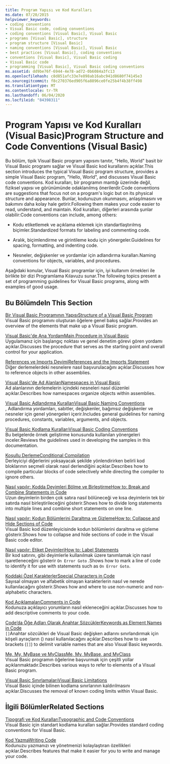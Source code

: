 ```yaml
---
title: Program Yapısı ve Kod Kuralları
ms.date: 07/20/2015
helpviewer_keywords:
- coding conventions
- Visual Basic code, coding conventions
- coding conventions [Visual Basic], Visual Basic
- programs [Visual Basic], structure
- program structure [Visual Basic]
- naming conventions [Visual Basic], Visual Basic
- best practices [Visual Basic], coding conventions
- conventions [Visual Basic], Visual Basic coding
- Visual Basic code
- programming [Visual Basic], Visual Basic coding conventions
ms.assetid: dd9be76f-6944-4e78-ad72-0b6084a3fc13
ms.openlocfilehash: c8d851afc33e7e898ab16abc941d8680f74145e3
ms.sourcegitcommit: f8c270376ed905f6a8896ce0fe25b4f4b38ff498
ms.translationtype: MT
ms.contentlocale: tr-TR
ms.lasthandoff: 06/04/2020
ms.locfileid: "84398311"
---
```

# <a name="program-structure-and-code-conventions-visual-basic"></a><span data-ttu-id="61c38-102">Program Yapısı ve Kod Kuralları (Visual Basic)</span><span class="sxs-lookup"><span data-stu-id="61c38-102">Program Structure and Code Conventions (Visual Basic)</span></span>
<span data-ttu-id="61c38-103">Bu bölüm, tipik Visual Basic program yapısını tanıtır, "Hello, World" basit bir Visual Basic programı sağlar ve Visual Basic kod kurallarını açıklar.</span><span class="sxs-lookup"><span data-stu-id="61c38-103">This section introduces the typical Visual Basic program structure, provides a simple Visual Basic program, "Hello, World", and discusses Visual Basic code conventions.</span></span> <span data-ttu-id="61c38-104">Kod kuralları, bir programın mantığı üzerinde değil, fiziksel yapısı ve görünümünde odaklanılmış önerilerdir.</span><span class="sxs-lookup"><span data-stu-id="61c38-104">Code conventions are suggestions that focus not on a program's logic but on its physical structure and appearance.</span></span> <span data-ttu-id="61c38-105">Bunlar, kodunuzun okunmasını, anlaşılmasını ve bakımını daha kolay hale getirir.</span><span class="sxs-lookup"><span data-stu-id="61c38-105">Following them makes your code easier to read, understand, and maintain.</span></span> <span data-ttu-id="61c38-106">Kod kuralları, diğerleri arasında şunlar olabilir:</span><span class="sxs-lookup"><span data-stu-id="61c38-106">Code conventions can include, among others:</span></span>  
  
- <span data-ttu-id="61c38-107">Kodu etiketlemek ve açıklama eklemek için standartlaştırılmış biçimler.</span><span class="sxs-lookup"><span data-stu-id="61c38-107">Standardized formats for labeling and commenting code.</span></span>  
  
- <span data-ttu-id="61c38-108">Aralık, biçimlendirme ve girintileme kodu için yönergeler.</span><span class="sxs-lookup"><span data-stu-id="61c38-108">Guidelines for spacing, formatting, and indenting code.</span></span>  
  
- <span data-ttu-id="61c38-109">Nesneler, değişkenler ve yordamlar için adlandırma kuralları.</span><span class="sxs-lookup"><span data-stu-id="61c38-109">Naming conventions for objects, variables, and procedures.</span></span>  
  
 <span data-ttu-id="61c38-110">Aşağıdaki konular, Visual Basic programlar için, iyi kullanım örnekleri ile birlikte bir dizi Programlama Kılavuzu sunar.</span><span class="sxs-lookup"><span data-stu-id="61c38-110">The following topics present a set of programming guidelines for Visual Basic programs, along with examples of good usage.</span></span>  
  
## <a name="in-this-section"></a><span data-ttu-id="61c38-111">Bu Bölümde</span><span class="sxs-lookup"><span data-stu-id="61c38-111">In This Section</span></span>  
 [<span data-ttu-id="61c38-112">Bir Visual Basic Programının Yapısı</span><span class="sxs-lookup"><span data-stu-id="61c38-112">Structure of a Visual Basic Program</span></span>](structure-of-a-visual-basic-program.md)  
 <span data-ttu-id="61c38-113">Visual Basic programını oluşturan öğelere genel bakış sağlar.</span><span class="sxs-lookup"><span data-stu-id="61c38-113">Provides an overview of the elements that make up a Visual Basic program.</span></span>  
  
 [<span data-ttu-id="61c38-114">Visual Basic'de Ana Yordam</span><span class="sxs-lookup"><span data-stu-id="61c38-114">Main Procedure in Visual Basic</span></span>](main-procedure.md)  
 <span data-ttu-id="61c38-115">Uygulamanız için başlangıç noktası ve genel denetim görevi gören yordamı açıklar.</span><span class="sxs-lookup"><span data-stu-id="61c38-115">Discusses the procedure that serves as the starting point and overall control for your application.</span></span>  
  
 [<span data-ttu-id="61c38-116">References ve Imports Deyimi</span><span class="sxs-lookup"><span data-stu-id="61c38-116">References and the Imports Statement</span></span>](references-and-the-imports-statement.md)  
 <span data-ttu-id="61c38-117">Diğer derlemelerdeki nesnelere nasıl başvurulacağını açıklar.</span><span class="sxs-lookup"><span data-stu-id="61c38-117">Discusses how to reference objects in other assemblies.</span></span>  
  
 [<span data-ttu-id="61c38-118">Visual Basic'de Ad Alanları</span><span class="sxs-lookup"><span data-stu-id="61c38-118">Namespaces in Visual Basic</span></span>](namespaces.md)  
 <span data-ttu-id="61c38-119">Ad alanlarının derlemelerin içindeki nesneleri nasıl düzenlei açıklar.</span><span class="sxs-lookup"><span data-stu-id="61c38-119">Describes how namespaces organize objects within assemblies.</span></span>  
  
 [<span data-ttu-id="61c38-120">Visual Basic Adlandırma Kuralları</span><span class="sxs-lookup"><span data-stu-id="61c38-120">Visual Basic Naming Conventions</span></span>](naming-conventions.md)  
 <span data-ttu-id="61c38-121">, Adlandırma yordamları, sabitler, değişkenler, bağımsız değişkenler ve nesneler için genel yönergeleri içerir.</span><span class="sxs-lookup"><span data-stu-id="61c38-121">Includes general guidelines for naming procedures, constants, variables, arguments, and objects.</span></span>  
  
 [<span data-ttu-id="61c38-122">Visual Basic Kodlama Kuralları</span><span class="sxs-lookup"><span data-stu-id="61c38-122">Visual Basic Coding Conventions</span></span>](coding-conventions.md)  
 <span data-ttu-id="61c38-123">Bu belgelerde örnek geliştirme konusunda kullanılan yönergeleri inceler.</span><span class="sxs-lookup"><span data-stu-id="61c38-123">Reviews the guidelines used in developing the samples in this documentation.</span></span>  
  
 [<span data-ttu-id="61c38-124">Koşullu Derleme</span><span class="sxs-lookup"><span data-stu-id="61c38-124">Conditional Compilation</span></span>](conditional-compilation.md)  
 <span data-ttu-id="61c38-125">Derleyiciyi diğerlerini yoksayacak şekilde yönlendirirken belirli kod bloklarının seçmeli olarak nasıl derlendiğini açıklar.</span><span class="sxs-lookup"><span data-stu-id="61c38-125">Describes how to compile particular blocks of code selectively while directing the compiler to ignore others.</span></span>  
  
 [<span data-ttu-id="61c38-126">Nasıl yapılır: Kodda Deyimleri Bölme ve Birleştirme</span><span class="sxs-lookup"><span data-stu-id="61c38-126">How to: Break and Combine Statements in Code</span></span>](how-to-break-and-combine-statements-in-code.md)  
 <span data-ttu-id="61c38-127">Uzun deyimlerin birden çok satıra nasıl bölüneceği ve kısa deyimlerin tek bir satırda nasıl birleştirileceğini gösterir.</span><span class="sxs-lookup"><span data-stu-id="61c38-127">Shows how to divide long statements into multiple lines and combine short statements on one line.</span></span>  
  
 [<span data-ttu-id="61c38-128">Nasıl yapılır: Kodun Bölümlerini Daraltma ve Gizleme</span><span class="sxs-lookup"><span data-stu-id="61c38-128">How to: Collapse and Hide Sections of Code</span></span>](how-to-collapse-and-hide-sections-of-code.md)  
 <span data-ttu-id="61c38-129">Visual Basic kod düzenleyicisinde kodun bölümlerini daraltma ve gizleme gösterir.</span><span class="sxs-lookup"><span data-stu-id="61c38-129">Shows how to collapse and hide sections of code in the Visual Basic code editor.</span></span>  
  
 [<span data-ttu-id="61c38-130">Nasıl yapılır: Etiket Deyimleri</span><span class="sxs-lookup"><span data-stu-id="61c38-130">How to: Label Statements</span></span>](how-to-label-statements.md)  
 <span data-ttu-id="61c38-131">Bir kod satırını, gibi deyimlerle kullanılmak üzere tanımlamak için nasıl işaretleneceğini gösterir `On Error Goto` .</span><span class="sxs-lookup"><span data-stu-id="61c38-131">Shows how to mark a line of code to identify it for use with statements such as `On Error Goto`.</span></span>  
  
 [<span data-ttu-id="61c38-132">Koddaki Özel Karakterler</span><span class="sxs-lookup"><span data-stu-id="61c38-132">Special Characters in Code</span></span>](special-characters-in-code.md)  
 <span data-ttu-id="61c38-133">Sayısal olmayan ve alfabetik olmayan karakterlerin nasıl ve nerede kullanılacağını gösterir.</span><span class="sxs-lookup"><span data-stu-id="61c38-133">Shows how and where to use non-numeric and non-alphabetic characters.</span></span>  
  
 [<span data-ttu-id="61c38-134">Kod Açıklamaları</span><span class="sxs-lookup"><span data-stu-id="61c38-134">Comments in Code</span></span>](comments-in-code.md)  
 <span data-ttu-id="61c38-135">Kodunuza açıklayıcı yorumların nasıl ekleneceğini açıklar.</span><span class="sxs-lookup"><span data-stu-id="61c38-135">Discusses how to add descriptive comments to your code.</span></span>  
  
 [<span data-ttu-id="61c38-136">Code’da Öğe Adları Olarak Anahtar Sözcükler</span><span class="sxs-lookup"><span data-stu-id="61c38-136">Keywords as Element Names in Code</span></span>](keywords-as-element-names-in-code.md)  
 <span data-ttu-id="61c38-137">`[]`Anahtar sözcükleri de Visual Basic değişken adlarını sınırlandırmak için köşeli ayraçların () nasıl kullanılacağını açıklar.</span><span class="sxs-lookup"><span data-stu-id="61c38-137">Describes how to use brackets (`[]`) to delimit variable names that are also Visual Basic keywords.</span></span>  
  
 [<span data-ttu-id="61c38-138">Me, My, MyBase ve MyClass</span><span class="sxs-lookup"><span data-stu-id="61c38-138">Me, My, MyBase, and MyClass</span></span>](me-my-mybase-and-myclass.md)  
 <span data-ttu-id="61c38-139">Visual Basic programın öğelerine başvurmak için çeşitli yollar açıklanmaktadır.</span><span class="sxs-lookup"><span data-stu-id="61c38-139">Describes various ways to refer to elements of a Visual Basic program.</span></span>  
  
 [<span data-ttu-id="61c38-140">Visual Basic Sınırlamaları</span><span class="sxs-lookup"><span data-stu-id="61c38-140">Visual Basic Limitations</span></span>](limitations.md)  
 <span data-ttu-id="61c38-141">Visual Basic içinde bilinen kodlama sınırlarının kaldırılmasını açıklar.</span><span class="sxs-lookup"><span data-stu-id="61c38-141">Discusses the removal of known coding limits within Visual Basic.</span></span>  
  
## <a name="related-sections"></a><span data-ttu-id="61c38-142">İlgili Bölümler</span><span class="sxs-lookup"><span data-stu-id="61c38-142">Related Sections</span></span>  
 [<span data-ttu-id="61c38-143">Tipografi ve Kod Kuralları</span><span class="sxs-lookup"><span data-stu-id="61c38-143">Typographic and Code Conventions</span></span>](../../language-reference/typographic-and-code-conventions.md)  
 <span data-ttu-id="61c38-144">Visual Basic için standart kodlama kuralları sağlar.</span><span class="sxs-lookup"><span data-stu-id="61c38-144">Provides standard coding conventions for Visual Basic.</span></span>  
  
 [<span data-ttu-id="61c38-145">Kod Yazma</span><span class="sxs-lookup"><span data-stu-id="61c38-145">Writing Code</span></span>](/visualstudio/ide/writing-code-in-the-code-and-text-editor)  
 <span data-ttu-id="61c38-146">Kodunuzu yazmanızı ve yönetmenizi kolaylaştıran özellikleri açıklar.</span><span class="sxs-lookup"><span data-stu-id="61c38-146">Describes features that make it easier for you to write and manage your code.</span></span>
